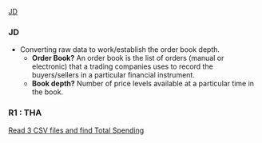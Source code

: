 [JD](#jd)

<a name=jd></a>
### JD
  - Converting raw data to work/establish the order book depth.
    - **Order Book?** An order book is the list of orders (manual or electronic) that a trading companies uses to record the buyers/sellers in a particular financial instrument.
    - **Book depth?** Number of price levels available at a particular time in the book. 

### R1 : THA
[Read 3 CSV files and find Total Spending](/Projects/Cross_Platform/Read_csv_files_Find_Total_Spending/)
